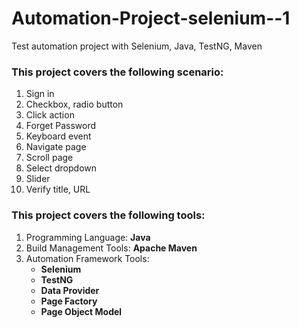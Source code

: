 # Automation-Project-selenium--1
Test automation project with Selenium, Java, TestNG, Maven

### This project covers the following scenario:
1. Sign in
2. Checkbox, radio button
3. Click action
4. Forget Password
5. Keyboard event
6. Navigate page
7. Scroll page
8. Select dropdown
9. Slider
10. Verify title, URL



### This project covers the following tools:
1. Programming Language: **Java**
2. Build Management Tools: **Apache Maven**
3. Automation Framework Tools:
   - **Selenium**
   - **TestNG**
   - **Data Provider**
   - **Page Factory**
   - **Page Object Model**
